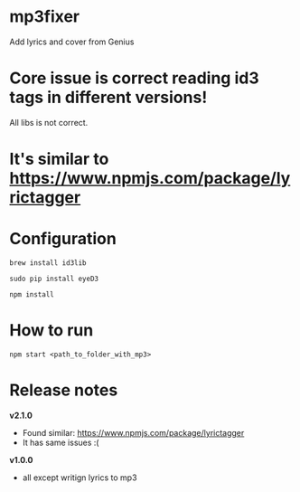 # mp3fixer
Add lyrics and cover from Genius


Core issue is correct reading id3 tags in different versions!  
==

All libs is not correct. 

It's similar to https://www.npmjs.com/package/lyrictagger
=======

Configuration
=======================================
`brew install id3lib`

`sudo pip install eyeD3`

`npm install`



How to run
=======================================
`npm start <path_to_folder_with_mp3>`






Release notes
=======================================

**v2.1.0**
* Found similar: https://www.npmjs.com/package/lyrictagger
* It has same issues :(


**v1.0.0**
* all except writign lyrics to mp3

